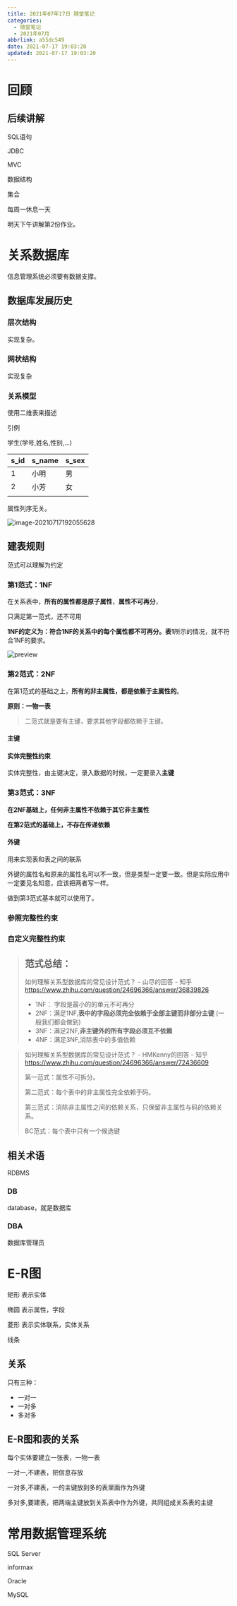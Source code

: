 ```yaml
---
title: 2021年07年17日 随堂笔记
categories:
  - 随堂笔记
  - 2021年07月
abbrlink: a55dc549
date: 2021-07-17 19:03:20
updated: 2021-07-17 19:03:20
---
```

# 回顾

## 后续讲解

SQL语句

JDBC

MVC

数据结构

集合

每周一休息一天

明天下午讲解第2份作业。

# 关系数据库

信息管理系统必须要有数据支撑。

## 数据库发展历史

### 层次结构

实现复杂。

### 网状结构

实现复杂

### 关系模型

使用二维表来描述

引例

学生(学号,姓名,性别,...)

| s_id | s_name | s_sex |
| ---- | ------ | ----- |
| 1    | 小明   | 男    |
| 2    | 小芳   | 女    |
|      |        |       |



属性列序无关。

![image-20210717192055628](https://gitee.com/XiaoLan223/images/raw/master/Blog/Sum/20210717192102.png)

## 建表规则

范式可以理解为约定

### 第1范式：1NF

在关系表中，**所有的属性都是原子属性**，**属性不可再分**，

只满足第一范式，还不可用

**1NF的定义为：符合1NF的关系中的每个属性都不可再分。表1**所示的情况，就不符合1NF的要求。

![preview](https://pic3.zhimg.com/24afd11455ac34a280fa83e4e8d75ccc_r.jpg?source=1940ef5c)



### 第2范式：2NF

在第1范式的基础之上，**所有的非主属性，都是依赖于主属性的**。

**原则：一物一表**

> 二范式就是要有主键，要求其他字段都依赖于主键。

#### 主键

#### 实体完整性约束

实体完整性，由主键决定，录入数据的时候，一定要录入**主键**

### 第3范式：3NF

**在2NF基础上，任何非主属性不依赖于其它非主属性**

**在第2范式的基础上，不存在传递依赖**

#### 外键

用来实现表和表之间的联系

外键的属性名和原来的属性名可以不一致，但是类型一定要一致。但是实际应用中一定要见名知意，应该把两者写一样。

做到第3范式基本就可以使用了。

### 参照完整性约束

### 自定义完整性约束



> ## 范式总结：
>
> 如何理解关系型数据库的常见设计范式？ - 山尽的回答 - 知乎 https://www.zhihu.com/question/24696366/answer/36839826
>
> - 1NF： 字段是最小的的单元不可再分
> - 2NF：满足1NF,**表中的字段必须完全依赖于全部主键而非部分主键** (一般我们都会做到)
> - 3NF：满足2NF,**非主键外的所有字段必须互不依赖**
> - 4NF：满足3NF,消除表中的多值依赖
>



> 如何理解关系型数据库的常见设计范式？ - HMKenny的回答 - 知乎 https://www.zhihu.com/question/24696366/answer/72436609
>
> 第一范式：属性不可拆分。
>
> 第二范式：每个表中的非主属性完全依赖于码。
>
> 第三范式：消除非主属性之间的依赖关系，只保留非主属性与码的依赖关系。
>
> BC范式：每个表中只有一个候选键

## 相关术语

RDBMS



### DB

database，就是数据库

### DBA

数据库管理员

# E-R图

矩形 表示实体

椭圆 表示属性，字段

菱形 表示实体联系，实体关系

线条

## 关系

只有三种：

- 一对一
- 一对多
- 多对多



## E-R图和表的关系

每个实体要建立一张表，一物一表



一对一,不建表，把信息存放

一对多,不建表，一的主键放到多的表里面作为外键

多对多,要建表，把两端主键放到关系表中作为外键，共同组成关系表的主键



# 常用数据管理系统

SQL Server

informax

Oracle

MySQL









